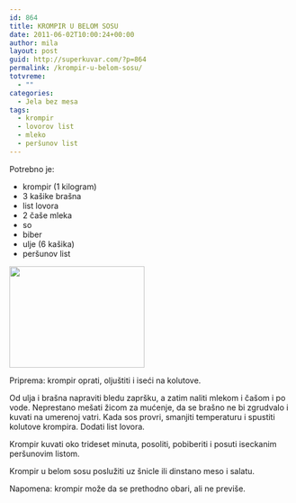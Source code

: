 ```yaml
---
id: 864
title: KROMPIR U BELOM SOSU
date: 2011-06-02T10:00:24+00:00
author: mila
layout: post
guid: http://superkuvar.com/?p=864
permalink: /krompir-u-belom-sosu/
totvreme:
  - ""
categories:
  - Jela bez mesa
tags:
  - krompir
  - lovorov list
  - mleko
  - peršunov list
---
```

Potrebno je:

  * krompir (1 kilogram)
  * 3 kašike brašna
  * list lovora
  * 2 čaše mleka
  * so
  * biber
  * ulje (6 kašika)
  * peršunov list

<img class="alignnone size-full wp-image-885" title="krompirubelomsosu" src="//superkuvar.com/wp-content/uploads/2011/06/krompirubelomsosu.jpg" alt="" width="240" height="180" /> 

Priprema: krompir oprati, oljuštiti i iseći na kolutove.

Od ulja i brašna napraviti bledu zapršku, a zatim naliti mlekom i čašom i po vode. Neprestano mešati žicom za mućenje, da se brašno ne bi zgrudvalo i kuvati na umerenoj vatri. Kada sos provri, smanjiti temperaturu i spustiti kolutove krompira. Dodati list lovora.

Krompir kuvati oko trideset minuta, posoliti, pobiberiti i posuti iseckanim peršunovim listom.

Krompir u belom sosu poslužiti uz šnicle ili dinstano meso i salatu.

Napomena: krompir može da se prethodno obari, ali ne previše.